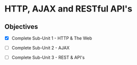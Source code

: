 # HTTP, AJAX and RESTful API's

## Objectives
- [x] Complete Sub-Unit 1 - HTTP & The Web
- [ ] Complete Sub-Unit 2 - AJAX
- [ ] Complete Sub-Unit 3 - REST & API's

